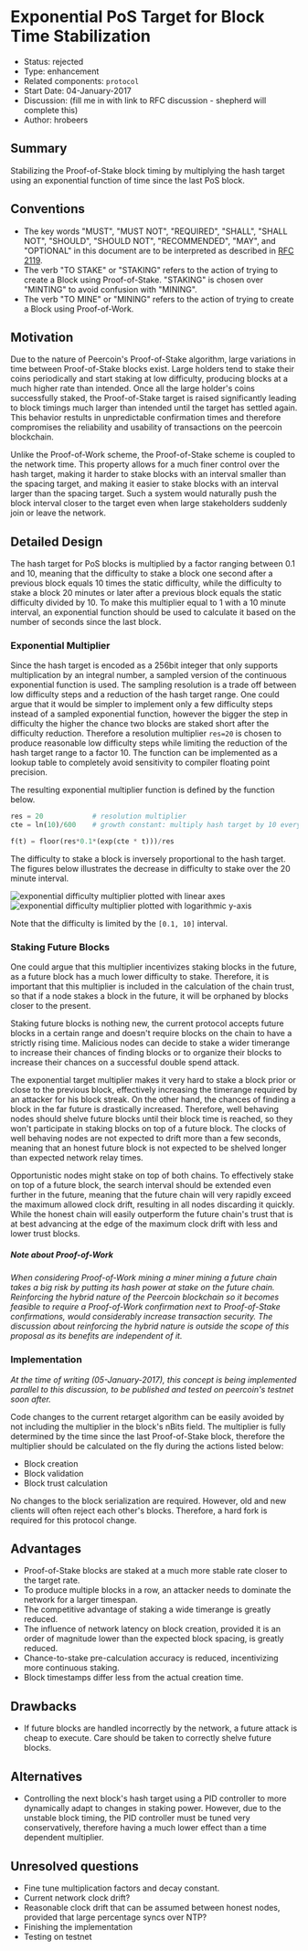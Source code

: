 # Exponential PoS Target for Block Time Stabilization

- Status: rejected
- Type: enhancement
- Related components: `protocol`
- Start Date: 04-January-2017
- Discussion: (fill me in with link to RFC discussion - shepherd will complete this)
- Author: hrobeers

## Summary
Stabilizing the Proof-of-Stake block timing by multiplying the hash target using an exponential function of time since the last PoS block.

## Conventions
- The key words "MUST", "MUST NOT", "REQUIRED", "SHALL", "SHALL NOT", "SHOULD", "SHOULD NOT", "RECOMMENDED", "MAY", and "OPTIONAL" in this document are to be interpreted as described in [RFC 2119](http://tools.ietf.org/html/rfc2119).
- The verb "TO STAKE" or "STAKING" refers to the action of trying to create a Block using Proof-of-Stake. "STAKING" is chosen over "MINTING" to avoid confusion with "MINING".
- The verb "TO MINE" or "MINING" refers to the action of trying to create a Block using Proof-of-Work.

## Motivation
Due to the nature of Peercoin's Proof-of-Stake algorithm, large variations in time between Proof-of-Stake blocks exist.
Large holders tend to stake their coins periodically and start staking at low difficulty, producing blocks at a much higher rate than intended.
Once all the large holder's coins successfully staked, the Proof-of-Stake target is raised significantly leading to block timings much larger than intended until the target has settled again.
This behavior restults in unpredictable confirmation times and therefore compromises the reliability and usability of transactions on the peercoin blockchain.

Unlike the Proof-of-Work scheme, the Proof-of-Stake scheme is coupled to the network time.
This property allows for a much finer control over the hash target, making it harder to stake blocks with an interval smaller than the spacing target, and making it easier to stake blocks with an interval larger than the spacing target.
Such a system would naturally push the block interval closer to the target even when large stakeholders suddenly join or leave the network.

## Detailed Design
The hash target for PoS blocks is multiplied by a factor ranging between 0.1 and 10, meaning that the difficulty to stake a block one second after a previous block equals 10 times the static difficulty, while the difficulty to stake a block 20 minutes or later after a previous block equals the static difficulty divided by 10.
To make this multiplier equal to 1 with a 10 minute interval, an exponential function should be used to calculate it based on the number of seconds since the last block.

### Exponential Multiplier
Since the hash target is encoded as a 256bit integer that only supports multiplication by an integral number, a sampled version of the continuous exponential function is used.
The sampling resolution is a trade off between low difficulty steps and a reduction of the hash target range.
One could argue that it would be simpler to implement only a few difficulty steps instead of a sampled exponential function, however the bigger the step in difficulty the higher the chance two blocks are staked short after the difficulty reduction.
Therefore a resolution multiplier `res=20` is chosen to produce reasonable low difficulty steps while limiting the reduction of the hash target range to a factor 10.
The function can be implemented as a lookup table to completely avoid sensitivity to compiler floating point precision.

The resulting exponential multiplier function is defined by the function below.

```python
res = 20            # resolution multiplier
cte = ln(10)/600    # growth constant: multiply hash target by 10 every 600 seconds

f(t) = floor(res*0.1*(exp(cte * t)))/res
```

The difficulty to stake a block is inversely proportional to the hash target.
The figures below illustrates the decrease in difficulty to stake over the 20 minute interval.

![exponential difficulty multiplier plotted with linear axes](exp-lin.png)
![exponential difficulty multiplier plotted with logarithmic y-axis](exp-log.png)

Note that the difficulty is limited by the `[0.1, 10]` interval.

### Staking Future Blocks
One could argue that this multiplier incentivizes staking blocks in the future, as a future block has a much lower difficulty to stake.
Therefore, it is important that this multiplier is included in the calculation of the chain trust, so that if a node stakes a block in the future, it will be orphaned by blocks closer to the present.

Staking future blocks is nothing new, the current protocol accepts future blocks in a certain range and doesn't require blocks on the chain to have a strictly rising time.
Malicious nodes can decide to stake a wider timerange to increase their chances of finding blocks or to organize their blocks to increase their chances on a successful double spend attack.

The exponential target multiplier makes it very hard to stake a block prior or close to the previous block, effectively increasing the timerange required by an attacker for his block streak.
On the other hand, the chances of finding a block in the far future is drastically increased.
Therefore, well behaving nodes should shelve future blocks until their block time is reached, so they won't participate in staking blocks on top of a future block.
The clocks of well behaving nodes are not expected to drift more than a few seconds, meaning that an honest future block is not expected to be shelved longer than expected network relay times.

Opportunistic nodes might stake on top of both chains.
To effectively stake on top of a future block, the search interval should be extended even further in the future, meaning that the future chain will very rapidly exceed the maximum allowed clock drift, resulting in all nodes discarding it quickly.
While the honest chain will easily outperform the future chain's trust that is at best advancing at the edge of the maximum clock drift with less and lower trust blocks.

##### *Note about Proof-of-Work*
*When considering Proof-of-Work mining a miner mining a future chain takes a big risk by putting its hash power at stake on the future chain.
Reinforcing the hybrid nature of the Peercoin blockchain so it becomes feasible to require a Proof-of-Work confirmation next to Proof-of-Stake confirmations, would considerably increase transaction security.
The discussion about reinforcing the hybrid nature is outside the scope of this proposal as its benefits are independent of it.*

### Implementation
*At the time of writing (05-January-2017), this concept is being implemented parallel to this discussion, to be published and tested on peercoin's testnet soon after.*

Code changes to the current retarget algorithm can be easily avoided by not including the multiplier in the block's nBits field.
The multiplier is fully determined by the time since the last Proof-of-Stake block, therefore the multiplier should be calculated on the fly during the actions listed below:

* Block creation
* Block validation
* Block trust calculation

No changes to the block serialization are required.
However, old and new clients will often reject each other's blocks.
Therefore, a hard fork is required for this protocol change.

## Advantages

* Proof-of-Stake blocks are staked at a much more stable rate closer to the target rate.
* To produce multiple blocks in a row, an attacker needs to dominate the network for a larger timespan.
* The competitive advantage of staking a wide timerange is greatly reduced.
* The influence of network latency on block creation, provided it is an order of magnitude lower than the expected block spacing, is greatly reduced.
* Chance-to-stake pre-calculation accuracy is reduced, incentivizing more continuous staking.
* Block timestamps differ less from the actual creation time.

## Drawbacks

* If future blocks are handled incorrectly by the network, a future attack is cheap to execute.
Care should be taken to correctly shelve future blocks.

## Alternatives

* Controlling the next block's hash target using a PID controller to more dynamically adapt to changes in staking power.
However, due to the unstable block timing, the PID controller must be tuned very conservatively, therefore having a much lower effect than a time dependent multiplier.

## Unresolved questions

* Fine tune multiplication factors and decay constant.
* Current network clock drift?
* Reasonable clock drift that can be assumed between honest nodes, provided that large percentage syncs over NTP?
* Finishing the implementation
* Testing on testnet
